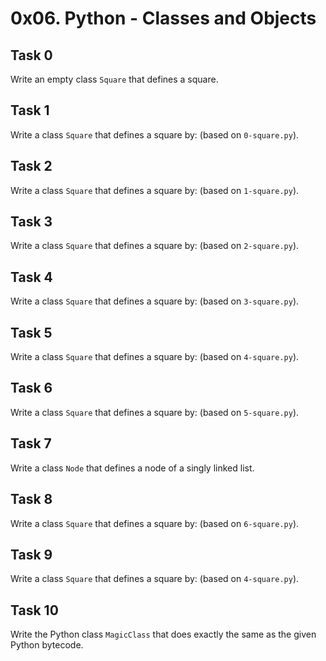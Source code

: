 # 0x06. Python - Classes and Objects
## Task 0
  Write an empty class `Square` that defines a square.
## Task 1
  Write a class `Square` that defines a square by: (based on `0-square.py`).
## Task 2
  Write a class `Square` that defines a square by: (based on `1-square.py`).
## Task 3
  Write a class `Square` that defines a square by: (based on `2-square.py`).
## Task 4
  Write a class `Square` that defines a square by: (based on `3-square.py`).
## Task 5
  Write a class `Square` that defines a square by: (based on `4-square.py`).
## Task 6
  Write a class `Square` that defines a square by: (based on `5-square.py`).
## Task 7
  Write a class `Node` that defines a node of a singly linked list.
## Task 8
  Write a class `Square` that defines a square by: (based on `6-square.py`).
## Task 9
  Write a class `Square` that defines a square by: (based on `4-square.py`).
## Task 10
  Write the Python class `MagicClass` that does exactly the same as the given Python bytecode.
